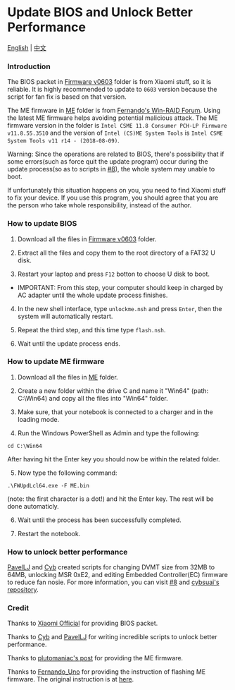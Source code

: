 # Update BIOS and Unlock Better Performance

[English](README.md) | [中文](README-CN.md)

### Introduction

The BIOS packet in [Firmware v0603](https://github.com/stevezhengshiqi/XiaoMi-Pro/tree/master/BIOS/Firmware%20v0603) folder is from Xiaomi stuff, so it is reliable. It is highly recommended to update to `0603` version because the script for fan fix is based on that version.

The ME firmware in [ME](https://github.com/stevezhengshiqi/XiaoMi-Pro/tree/master/BIOS/ME) folder is from [Fernando's Win-RAID Forum](https://www.win-raid.com/t596f39-Intel-Management-Engine-Drivers-Firmware-amp-System-Tools.html). Using the latest ME firmware helps avoiding potential malicious attack. The ME firmware version in the folder is `Intel CSME 11.8 Consumer PCH-LP Firmware v11.8.55.3510` and the version of `Intel (CS)ME System Tools` is `Intel CSME System Tools v11 r14 - (2018-08-09)`.

Warning: Since the operations are related to BIOS, there's possibility that if some errors(such as force quit the update program) occur during the update process(so as to scripts in [#8](https://github.com/stevezhengshiqi/XiaoMi-Pro/issues/8)), the whole system may unable to boot.

If unfortunately this situation happens on you, you need to find Xiaomi stuff to fix your device. If you use this program, you should agree that you are the person who take whole responsibility, instead of the author.


### How to update BIOS

1. Download all the files in [Firmware v0603](https://github.com/stevezhengshiqi/XiaoMi-Pro/tree/master/BIOS/Firmware%20v0603) folder.

2. Extract all the files and copy them to the root directory of a FAT32 U disk.

3. Restart your laptop and press `F12` botton to choose U disk to boot.
  - IMPORTANT: From this step, your computer should keep in charged by AC adapter until the whole update process finishes.

4. In the new shell interface, type `unlockme.nsh` and press `Enter`, then the system will automatically restart.

5. Repeat the third step, and this time type `flash.nsh`.

6. Wait until the update process ends.


### How to update ME firmware

1. Download all the files in [ME](https://github.com/stevezhengshiqi/XiaoMi-Pro/tree/master/BIOS/ME) folder.

2. Create a new folder within the drive C and name it "Win64" (path: C:\Win64) and copy all the files into "Win64" folder.

3. Make sure, that your notebook is connected to a charger and in the loading mode.

4. Run the Windows PowerShell as Admin and type the following:
```
cd C:\Win64
```
After having hit the Enter key you should now be within the related folder.

5. Now type the following command:
```
.\FWUpdLcl64.exe -F ME.bin
```
(note: the first character is a dot!) and hit the Enter key.
The rest will be done automaticly.

6. Wait until the process has been successfully completed.

7. Restart the notebook.


### How to unlock better performance

[PavelLJ](https://github.com/PavelLJ) and [Cyb](http://4pda.ru/forum/index.php?showuser=914121) created scripts for changing DVMT size from 32MB to 64MB, unlocking MSR 0xE2, and editing Embedded Controller(EC) firmware to reduce fan nosie. For more information, you can visit [#8](https://github.com/stevezhengshiqi/XiaoMi-Pro/issues/8) and [cybsuai's repository](https://github.com/cybsuai/Mi-Notebook-Pro-tweaks).


### Credit

Thanks to [Xiaomi Official](https://www.mi.com/service/bijiben/) for providing BIOS packet.

Thanks to [Cyb](http://4pda.ru/forum/index.php?showuser=914121) and [PavelLJ](https://github.com/PavelLJ) for writing incredible scripts to unlock better performance.

Thanks to [plutomaniac's post](https://www.win-raid.com/t596f39-Intel-Management-Engine-Drivers-Firmware-amp-System-Tools.html) for providing the ME firmware.

Thanks to [Fernando_Uno](http://en.miui.com/space-uid-2239545255.html) for providing the instruction of flashing ME firmware. The original instruction is at [here](http://en.miui.com/thread-3260884-1-1.html).
